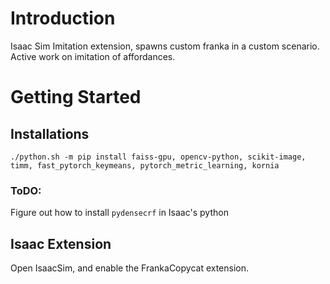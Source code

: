 # Introduction
Isaac Sim Imitation extension, spawns custom franka in a custom scenario. Active work on imitation of affordances.

# Getting Started

## Installations

```
./python.sh -m pip install faiss-gpu, opencv-python, scikit-image, timm, fast_pytorch_keymeans, pytorch_metric_learning, kornia
```

### ToDO:

Figure out how to install `pydensecrf` in Isaac's python

## Isaac Extension

Open IsaacSim, and enable the FrankaCopycat extension.

##
